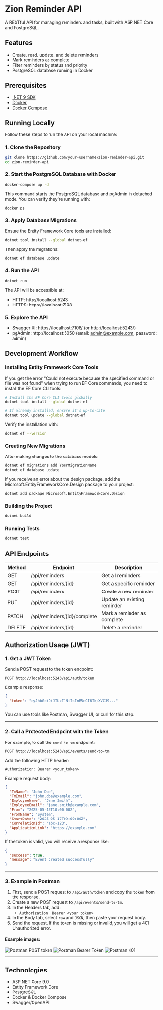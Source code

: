# Zion Reminder API

A RESTful API for managing reminders and tasks, built with ASP.NET Core and PostgreSQL.

## Features

- Create, read, update, and delete reminders
- Mark reminders as complete
- Filter reminders by status and priority
- PostgreSQL database running in Docker

## Prerequisites

- [.NET 9 SDK](https://dotnet.microsoft.com/download)
- [Docker](https://www.docker.com/products/docker-desktop)
- [Docker Compose](https://docs.docker.com/compose/install/)

## Running Locally

Follow these steps to run the API on your local machine:

### 1. Clone the Repository

```bash
git clone https://github.com/your-username/zion-reminder-api.git
cd zion-reminder-api
```

### 2. Start the PostgreSQL Database with Docker

```bash
docker-compose up -d
```

This command starts the PostgreSQL database and pgAdmin in detached mode. You can verify they're running with:

```bash
docker ps
```

### 3. Apply Database Migrations

Ensure the Entity Framework Core tools are installed:

```bash
dotnet tool install --global dotnet-ef
```

Then apply the migrations:

```bash
dotnet ef database update
```

### 4. Run the API

```bash
dotnet run
```

The API will be accessible at:
- HTTP: http://localhost:5243
- HTTPS: https://localhost:7108

### 5. Explore the API

- Swagger UI: https://localhost:7108/ (or http://localhost:5243/)
- pgAdmin: http://localhost:5050 (email: admin@example.com, password: admin)

## Development Workflow

### Installing Entity Framework Core Tools

If you get the error "Could not execute because the specified command or file was not found" when trying to run EF Core commands, you need to install the EF Core CLI tools:

```bash
# Install the EF Core CLI tools globally
dotnet tool install --global dotnet-ef

# If already installed, ensure it's up-to-date
dotnet tool update --global dotnet-ef
```

Verify the installation with:
```bash
dotnet ef --version
```

### Creating New Migrations

After making changes to the database models:

```bash
dotnet ef migrations add YourMigrationName
dotnet ef database update
```

If you receive an error about the design package, add the Microsoft.EntityFrameworkCore.Design package to your project:
```bash
dotnet add package Microsoft.EntityFrameworkCore.Design
```

### Building the Project

```bash
dotnet build
```

### Running Tests

```bash
dotnet test
```

## API Endpoints

| Method | Endpoint                 | Description                      |
|--------|--------------------------|----------------------------------|
| GET    | /api/reminders           | Get all reminders                |
| GET    | /api/reminders/{id}      | Get a specific reminder          |
| POST   | /api/reminders           | Create a new reminder            |
| PUT    | /api/reminders/{id}      | Update an existing reminder      |
| PATCH  | /api/reminders/{id}/complete | Mark a reminder as complete  |
| DELETE | /api/reminders/{id}      | Delete a reminder                |


## Authorization Usage (JWT)

### 1. Get a JWT Token

Send a POST request to the token endpoint:

```
POST http://localhost:5243/api/auth/token
```

Example response:
```json
{
  "token": "eyJhbGciOiJIUzI1NiIsInR5cCI6IkpXVCJ9..."
}
```

You can use tools like Postman, Swagger UI, or curl for this step.

---

### 2. Call a Protected Endpoint with the Token

For example, to call the `send-to-tm` endpoint:

```
POST http://localhost:5243/api/events/send-to-tm
```

Add the following HTTP header:

```
Authorization: Bearer <your_token>
```

Example request body:
```json
{
  "TmName": "John Doe",
  "TmEmail": "john.doe@example.com",
  "EmployeeName": "Jane Smith",
  "EmployeeEmail": "jane.smith@example.com",
  "From": "2025-05-16T10:00:00Z",
  "FromName": "System",
  "StartDate": "2025-05-17T09:00:00Z",
  "CorrelationId": "abc-123",
  "ApplicationLink": "https://example.com"
}
```

If the token is valid, you will receive a response like:
```json
{
  "success": true,
  "message": "Event created successfully"
}
```

---

### 3. Example in Postman

1. First, send a POST request to `/api/auth/token` and copy the `token` from the response.
2. Create a new POST request to `/api/events/send-to-tm`.
3. In the Headers tab, add:
   - `Authorization: Bearer <your_token>`
4. In the Body tab, select `raw` and `JSON`, then paste your request body.
5. Send the request. If the token is missing or invalid, you will get a 401 Unauthorized error.

#### Example images:
![Postman POST token](https://user-images.githubusercontent.com/6388707/232232964-2e2e2e2e-2e2e-2e2e-2e2e-2e2e2e2e2e2e.png)
![Postman Bearer Token](https://user-images.githubusercontent.com/6388707/232233012-3e3e3e3e-3e3e-3e3e-3e3e-3e3e3e3e3e3e.png)
![Postman 401](https://user-images.githubusercontent.com/6388707/232233045-4e4e4e4e-4e4e-4e4e-4e4e-4e4e4e4e4e4e.png)

---

## Technologies

- ASP.NET Core 9.0
- Entity Framework Core
- PostgreSQL
- Docker & Docker Compose
- Swagger/OpenAPI